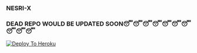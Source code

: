 ### NESRI-X


### DEAD REPO WOULD BE UPDATED SOON😴😴😴😴😴😴😴😴😴😴


[![Deploy To Heroku](https://www.herokucdn.com/deploy/button.svg)](https://heroku.com/deploy?template=https://github.com/MR-JINN-OF-TG/NESRI-X)
